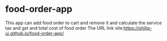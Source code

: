 # food-order-app
This app can add food order to cart and remove it and calculate the service tax and gst and total cost of food order
The URL link site:https://philip-ui.github.io/food-order-app/
